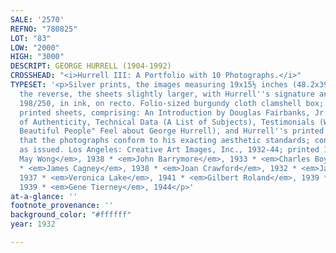 ```yaml
---
SALE: '2570'
REFNO: "780825"
LOT: "83"
LOW: "2000"
HIGH: "3000"
DESCRIPT: GEORGE HURRELL (1904-1992)
CROSSHEAD: "<i>Hurrell III: A Portfolio with 10 Photographs.</i>"
TYPESET: '<p>Silver prints, the images measuring 19x15½ inches (48.2x39.4 cm.), and
  the reverse, the sheets slightly larger, with Hurrell''s signature and edition notation
  198/250, in ink, on recto. Folio-sized burgundy cloth clamshell box; with the 5
  printed sheets, comprising: An Introduction by Douglas Fairbanks, Jr., A Certificate
  of Authenticity, Technical Data (A List of Subjects), Testimonials (What "Those
  Beautiful People" Feel about George Hurrell), and Hurrell''s printed acknowledgment
  that the photographs conform to his exacting aesthetic standards; contents loose
  as issued. Los Angeles: Creative Art Images, Inc., 1932-44; printed 1980<br><br><em>Anna
  May Wong</em>, 1938 * <em>John Barrymore</em>, 1933 * <em>Charles Boyer</em>, 1938
  * <em>James Cagney</em>, 1938 * <em>Joan Crawford</em>, 1932 * <em>Jascha Heifetz</em>,
  1937 * <em>Veronica Lake</em>, 1941 * <em>Gilbert Roland</em>, 1939 * <em>Ann Sheridan</em>,
  1939 * <em>Gene Tierney</em>, 1944</p>'
at-a-glance: ''
footnote_provenance: ''
background_color: "#ffffff"
year: 1932

---
```

